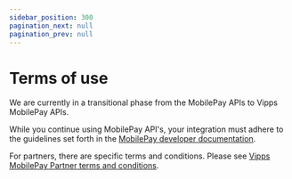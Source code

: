```yaml
---
sidebar_position: 300
pagination_next: null
pagination_prev: null
---
```


# Terms of use

We are currently in a transitional phase from the MobilePay APIs to Vipps MobilePay APIs.

While you continue using MobilePay API's, your integration must adhere to the guidelines
set forth in the [MobilePay developer documentation](https://developer.mobilepay.dk/).

For partners, there are specific terms and conditions. Please see
[Vipps MobilePay Partner terms and conditions](https://developer.vippsmobilepay.com/docs/partner/partner-terms/).